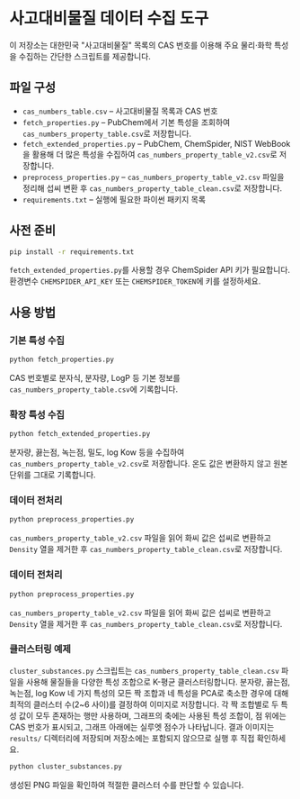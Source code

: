 # 사고대비물질 데이터 수집 도구

이 저장소는 대한민국 "사고대비물질" 목록의 CAS 번호를 이용해 주요 물리·화학 특성을 수집하는 간단한 스크립트를 제공합니다.

## 파일 구성

- `cas_numbers_table.csv` – 사고대비물질 목록과 CAS 번호
- `fetch_properties.py` – PubChem에서 기본 특성을 조회하여 `cas_numbers_property_table.csv`로 저장합니다.
- `fetch_extended_properties.py` – PubChem, ChemSpider, NIST WebBook을 활용해 더 많은 특성을 수집하여 `cas_numbers_property_table_v2.csv`로 저장합니다.
- `preprocess_properties.py` – `cas_numbers_property_table_v2.csv` 파일을 정리해 섭씨 변환 후 `cas_numbers_property_table_clean.csv`로 저장합니다.
- `requirements.txt` – 실행에 필요한 파이썬 패키지 목록

## 사전 준비

```bash
pip install -r requirements.txt
```

`fetch_extended_properties.py`를 사용할 경우 ChemSpider API 키가 필요합니다. 환경변수 `CHEMSPIDER_API_KEY` 또는 `CHEMSPIDER_TOKEN`에 키를 설정하세요.

## 사용 방법

### 기본 특성 수집

```bash
python fetch_properties.py
```

CAS 번호별로 분자식, 분자량, LogP 등 기본 정보를 `cas_numbers_property_table.csv`에 기록합니다.

### 확장 특성 수집

```bash
python fetch_extended_properties.py
```

분자량, 끓는점, 녹는점, 밀도, log Kow 등을 수집하여 `cas_numbers_property_table_v2.csv`로 저장합니다. 온도 값은 변환하지 않고 원본 단위를 그대로 기록합니다.

### 데이터 전처리

```bash
python preprocess_properties.py
```

`cas_numbers_property_table_v2.csv` 파일을 읽어 화씨 값은 섭씨로 변환하고 `Density` 열을 제거한 후 `cas_numbers_property_table_clean.csv`로 저장합니다.


### 데이터 전처리

```bash
python preprocess_properties.py
```

`cas_numbers_property_table_v2.csv` 파일을 읽어 화씨 값은 섭씨로 변환하고 `Density` 열을 제거한 후 `cas_numbers_property_table_clean.csv`로 저장합니다.

### 클러스터링 예제

`cluster_substances.py` 스크립트는 `cas_numbers_property_table_clean.csv` 파일을 사용해 물질들을 다양한 특성 조합으로 K-평균 클러스터링합니다. 분자량, 끓는점, 녹는점, log Kow 네 가지 특성의 모든 짝 조합과 네 특성을 PCA로 축소한 경우에 대해 최적의 클러스터 수(2~6 사이)를 결정하여 이미지로 저장합니다. 각 짝 조합별로 두 특성 값이 모두 존재하는 행만 사용하며, 그래프의 축에는 사용된 특성 조합이, 점 위에는 CAS 번호가 표시되고, 그래프 아래에는 실루엣 점수가 나타납니다. 결과 이미지는 `results/` 디렉터리에 저장되며 저장소에는 포함되지 않으므로 실행 후 직접 확인하세요.

```bash
python cluster_substances.py
```

생성된 PNG 파일을 확인하여 적절한 클러스터 수를 판단할 수 있습니다.
